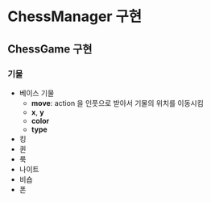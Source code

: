 
# ChessManager 구현
## ChessGame 구현
### 기물
- 베이스 기물
	- __move__: action 을 인풋으로 받아서 기물의 위치를 이동시킴
	- __x__, __y__
	- __color__
	- __type__
- 킹
- 퀸
- 룩
- 나이트
- 비숍
- 폰